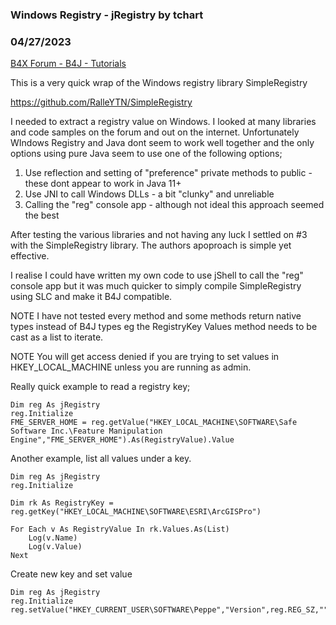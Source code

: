 ### Windows Registry - jRegistry by tchart
### 04/27/2023
[B4X Forum - B4J - Tutorials](https://www.b4x.com/android/forum/threads/147602/)

This is a very quick wrap of the Windows registry library SimpleRegistry  
  
<https://github.com/RalleYTN/SimpleRegistry>  
  
I needed to extract a registry value on Windows. I looked at many libraries and code samples on the forum and out on the internet. Unfortunately WIndows Registry and Java dont seem to work well together and the only options using pure Java seem to use one of the following options;  
  
1. Use reflection and setting of "preference" private methods to public - these dont appear to work in Java 11+  
2. Use JNI to call Windows DLLs - a bit "clunky" and unreliable  
3. Calling the "reg" console app - although not ideal this approach seemed the best  
  
After testing the various libraries and not having any luck I settled on #3 with the SimpleRegistry library. The authors apoproach is simple yet effective.  
  
I realise I could have written my own code to use jShell to call the "reg" console app but it was much quicker to simply compile SimpleRegistry using SLC and make it B4J compatible.  
  
NOTE I have not tested every method and some methods return native types instead of B4J types eg the RegistryKey Values method needs to be cast as a list to iterate.  
  
NOTE You will get access denied if you are trying to set values in HKEY\_LOCAL\_MACHINE unless you are running as admin.  
  
Really quick example to read a registry key;  
  

```B4X
Dim reg As jRegistry  
reg.Initialize  
FME_SERVER_HOME = reg.getValue("HKEY_LOCAL_MACHINE\SOFTWARE\Safe Software Inc.\Feature Manipulation Engine","FME_SERVER_HOME").As(RegistryValue).Value
```

  
  
Another example, list all values under a key.  
  

```B4X
Dim reg As jRegistry  
reg.Initialize  
  
Dim rk As RegistryKey = reg.getKey("HKEY_LOCAL_MACHINE\SOFTWARE\ESRI\ArcGISPro")  
   
For Each v As RegistryValue In rk.Values.As(List)  
    Log(v.Name)  
    Log(v.Value)  
Next
```

  
  
Create new key and set value  
  

```B4X
Dim reg As jRegistry  
reg.Initialize  
reg.setValue("HKEY_CURRENT_USER\SOFTWARE\Peppe","Version",reg.REG_SZ,"","1.2.3")
```